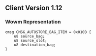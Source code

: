 ## Client Version 1.12

### Wowm Representation
```rust,ignore
cmsg CMSG_AUTOSTORE_BAG_ITEM = 0x010B {
    u8 source_bag;    
    u8 source_slot;    
    u8 destination_bag;    
}

```
